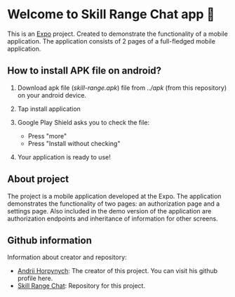 # Welcome to Skill Range Chat app 👋

This is an [Expo](https://expo.dev) project. Created to demonstrate the functionality of a mobile application. The application consists of 2 pages of a full-fledged mobile application.

## How to install APK file on android?

1. Download apk file (*skill-range.apk*) file from *../apk* (from this repository) on your android device.

2. Tap install application

3. Google Play Shield asks you to check the file:
   - Press "more"
   - Press "Install without checking"

4. Your application is ready to use!



## About project
The project is a mobile application developed at the Expo. The application demonstrates the functionality of two pages: an authorization page and a settings page.
Also included in the demo version of the application are authorization endpoints and inheritance of information for other screens.


## Github information

Information about creator and repository:

- [Andrii Horpynych](https://github.com/expo/expo): The creator of this project. You can visit his github profile here.
- [Skill Range Chat](https://github.com/Just1uckk/rn-expo-skill-range): Repository for this project.
